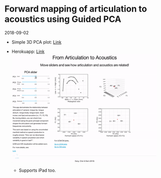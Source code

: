 # Forward mapping of articulation to acoustics using Guided PCA

2018-09-02

- Simple 3D PCA plot: [Link](http://nbviewer.jupyter.org/github/jaekookang/artic_acous_ucm/blob/master/_test_simple/forward_test.ipynb?flush_cache=true)
- Herokuapp: [Link](http://forward-mapping.herokuapp.com/)
	 ![tmp/demo.gif](tmp/demo.gif)
	 
	- Supports iPad too.